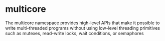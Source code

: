 # multicore
The multicore namespace provides high-level APIs that make it possible to write multi-threaded programs without using low-level threading primitives such as mutexes, read-write locks, wait conditions, or semaphores
